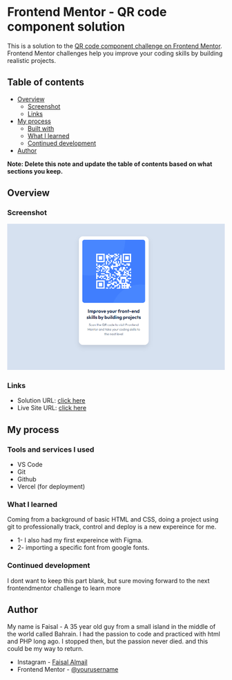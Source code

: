 # Frontend Mentor - QR code component solution

This is a solution to the [QR code component challenge on Frontend Mentor](https://www.frontendmentor.io/challenges/qr-code-component-iux_sIO_H). Frontend Mentor challenges help you improve your coding skills by building realistic projects. 

## Table of contents

- [Overview](#overview)
  - [Screenshot](#screenshot)
  - [Links](#links)
- [My process](#my-process)
  - [Built with](#Tools-and-services-I-used)
  - [What I learned](#what-i-learned)
  - [Continued development](#continued-development)
- [Author](#author)

**Note: Delete this note and update the table of contents based on what sections you keep.**

## Overview

### Screenshot

[](./screenshot.png)
<img src="Screenshot.png">





### Links

- Solution URL: [click here](https://github.com/faisalalmail/qr-code-component)
- Live Site URL: [click here](https://qr-code-component-three-drab.vercel.app/)

## My process

### Tools and services I used

- VS Code
- Git
- Github
- Vercel (for deployment)



### What I learned

Coming from a background of basic HTML and CSS, doing a project using git to professionally track, control and deploy is a new expereince for me.

- 1- I also had my first expereince with Figma.
- 2- importing a specific font from google fonts.



### Continued development

I dont want to keep this part blank, but sure moving forward to the next frontendmentor challenge to learn more


## Author
My name is Faisal - A 35 year old guy from a small island in the middle of the world called Bahrain. I had the passion to code and practiced with html and PHP long ago. I stopped then, but the passion never died. and this could be my way to return.

- Instagram - [Faisal Almail](https://www.instagram.com/faisal.almail)
- Frontend Mentor - [@yourusername](https://www.frontendmentor.io/profile/faisalalmail)



